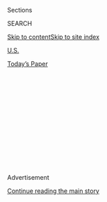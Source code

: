 <div id="app">

<div>

<div>

<div>

<div class="NYTAppHideMasthead css-1q2w90k e1suatyy0">

<div class="section css-ui9rw0 e1suatyy2">

<div class="css-eph4ug er09x8g0">

<div class="css-6n7j50">

</div>

<span class="css-1dv1kvn">Sections</span>

<div class="css-10488qs">

<span class="css-1dv1kvn">SEARCH</span>

</div>

[Skip to content](#site-content)[Skip to site
index](#site-index)

</div>

<div id="masthead-section-label" class="css-1wr3we4 eaxe0e00">

[U.S.](https://www.nytimes.com/section/us)

</div>

<div class="css-10698na e1huz5gh0">

</div>

</div>

<div id="masthead-bar-one" class="section hasLinks css-15hmgas e1csuq9d3">

<div class="css-uqyvli e1csuq9d0">

</div>

<div class="css-1uqjmks e1csuq9d1">

</div>

<div class="css-9e9ivx">

[](https://myaccount.nytimes.com/auth/login?response_type=cookie&client_id=vi)

</div>

<div class="css-1bvtpon e1csuq9d2">

[Today’s
Paper](https://www.nytimes.com/section/todayspaper)

</div>

</div>

</div>

</div>

<div data-aria-hidden="false">

<div id="site-content" data-role="main">

<div>

<div class="css-1aor85t" style="opacity:0.000000001;z-index:-1;visibility:hidden">

<div class="css-1hqnpie">

<div class="css-epjblv">

<span class="css-17xtcya">[U.S.](/section/us)</span><span class="css-x15j1o">|</span><span class="css-fwqvlz">A
Historic Supreme Court Ruling Upends Courts in
Oklahoma</span>

</div>

<div class="css-k008qs">

<div class="css-1iwv8en">

<span class="css-18z7m18"></span>

<div>

</div>

</div>

<span class="css-1n6z4y">https://nyti.ms/33jJbbJ</span>

<div class="css-1705lsu">

<div class="css-4xjgmj">

<div class="css-4skfbu" data-role="toolbar" data-aria-label="Social Media Share buttons, Save button, and Comments Panel with current comment count" data-testid="share-tools">

  - 
  - 
  - 
  - 
    
    <div class="css-6n7j50">
    
    </div>

  - 

</div>

</div>

</div>

</div>

</div>

</div>

<div id="NYT_TOP_BANNER_REGION" class="css-13pd83m">

</div>

<div id="top-wrapper" class="css-1sy8kpn">

<div id="top-slug" class="css-l9onyx">

Advertisement

</div>

[Continue reading the main
story](#after-top)

<div class="ad top-wrapper" style="text-align:center;height:100%;display:block;min-height:250px">

<div id="top" class="place-ad" data-position="top" data-size-key="top">

</div>

</div>

<div id="after-top">

</div>

</div>

<div>

<div id="sponsor-wrapper" class="css-1hyfx7x">

<div id="sponsor-slug" class="css-19vbshk">

Supported by

</div>

[Continue reading the main
story](#after-sponsor)

<div id="sponsor" class="ad sponsor-wrapper" style="text-align:center;height:100%;display:block">

</div>

<div id="after-sponsor">

</div>

</div>

<div class="css-186x18t">

</div>

<div class="css-1vkm6nb ehdk2mb0">

# A Historic Supreme Court Ruling Upends Courts in Oklahoma

</div>

Local prosecutors are referring criminal cases to the federal and tribal
courts, which are now flooded with new cases.

<div class="css-79elbk" data-testid="photoviewer-wrapper">

<div class="css-z3e15g" data-testid="photoviewer-wrapper-hidden">

</div>

<div class="css-1a48zt4 ehw59r15" data-testid="photoviewer-children">

![<span class="css-16f3y1r e13ogyst0" data-aria-hidden="true">Kelsey
Lipp, a member of the Cherokee Nation who was charged with murder and
robbery, saw her legal case turned upside down by a landmark Supreme
Court ruling that limited Oklahoma’s ability to prosecute tribal
citizens.  </span>](https://static01.nyt.com/images/2020/07/28/us/00tribes-justice01/merlin_174879450_f5946007-96ca-4a36-bfa4-5af71c874eeb-articleLarge.jpg?quality=75&auto=webp&disable=upscale)

</div>

</div>

<div class="css-18e8msd">

<div class="css-vp77d3 epjyd6m0">

<div class="css-1baulvz">

By [<span class="css-1baulvz last-byline" itemprop="name">Jack
Healy</span>](https://www.nytimes.com/by/jack-healy)

</div>

</div>

  - 
    
    <div class="css-ld3wwf e16638kd2">
    
    Published Aug. 3, 2020Updated Aug. 4, 2020,
    <span class="css-epvm6">12:16 a.m.
    ET</span>
    
    </div>

  - 
    
    <div class="css-4xjgmj">
    
    <div class="css-pvvomx" data-role="toolbar" data-aria-label="Social Media Share buttons, Save button, and Comments Panel with current comment count" data-testid="share-tools">
    
      - 
      - 
      - 
      - 
        
        <div class="css-6n7j50">
        
        </div>
    
      - 
    
    </div>
    
    </div>

</div>

</div>

<div class="section meteredContent css-1r7ky0e" name="articleBody" itemprop="articleBody">

<div class="css-1fanzo5 StoryBodyCompanionColumn">

<div class="css-53u6y8">

TULSA, Okla. — Kelsey Lipp was sitting in jail, charged with robbery and
murder, when her lawyer walked into court with three pieces of paper and
a new plan to get her case thrown out.

The documentation he had looked sparse: A letter identifying Ms. Lipp as
a citizen of the Cherokee Nation and grainy photocopies of her tribal
identification card. But under a landmark Supreme Court decision last
month declaring that a huge patch of Oklahoma sits on a Native American
reservation, those papers now meant that the state could not prosecute
Ms. Lipp or thousands of other tribal citizens like her.

“It’s a no-brainer,” her Tulsa County public defender, Jack Gordon,
said.

The Supreme Court ruling [recognizing the lands of the Muscogee (Creek)
Nation](https://www.nytimes.com/2020/07/09/us/supreme-court-oklahoma-mcgirt-creek-nation.html)
was hailed as a historic win for tribes and their long struggle for
sovereignty. On the ground, it has upended Oklahoma’s justice system,
forcing lawyers and the police to rewrite the rules of who they can and
cannot prosecute inside the newly recognized borders of a reservation
that stretches across 11 counties and includes Tulsa, the state’s
second-largest city.

Prosecutors are giving police officers laminated index cards that spell
out how to proceed depending on whether suspects and victims are
“Indian” or “non-Indian.”

</div>

</div>

<div class="css-1fanzo5 StoryBodyCompanionColumn">

<div class="css-53u6y8">

“It’s unprecedented,” said R. Trent Shores, the United States attorney
for the Northern District of Oklahoma in Tulsa.

Elected district attorneys handle most criminal cases in America, but
they generally have little to no authority over tribal citizens for
crimes committed on reservations. So now, from downtown Tulsa through
rolling farms and dozens of small towns in eastern Oklahoma, local
prosecutors are handing off hundreds of criminal cases involving tribal
victims and defendants.

“My voice mail got filled up in two hours,” said Stephen Lee, a criminal
defense lawyer in Tulsa. “People with loved ones who are locked up,
people with pending cases.”

Local prosecutors are referring dozens of murders, robberies and sexual
assaults to federal prosecutors, who have responsibility for major
crimes on tribal lands. Lesser cases are being handed over to tribal
courts, which can only hand down smaller fines and sentences of a year
or less in most cases.

The flood of new cases is threatening to overwhelm the smaller rosters
of judges, attorneys and victims’ advocates in federal and tribal
courts. There are just two judges on the Muscogee Nation’s court, and
tribal officials say they will need more money and staff to handle
hundreds of additional cases.

</div>

</div>

<div class="css-1fanzo5 StoryBodyCompanionColumn">

<div class="css-53u6y8">

The fatal shooting that led to Ms. Lipp’s arrest began when a
25-year-old man was lured to her apartment in July 2018 on the promise
he would get a kiss in exchange for $100, investigators say. The victim,
Dustin Barham, was robbed and shot, bleeding to death, prosecutors say.
Ms. Lipp, her cousin and cousin’s boyfriend have been charged in his
killing.

Mr. Gordon, Ms. Lipp’s lawyer, said Ms. Lipp denied any role in the
murder, and hoped that moving the case from state court to federal court
could lead to a plea deal or re-examination of what he called a flawed
case against Ms. Lipp. “We’re better off over there,” he said.

Mr. Barham’s mother, Andra, said she had already waited two years for
justice for her dead son, whom she called a “good-hearted person,” and
worried that refiling the criminal case in federal court would add years
of additional delays.

“We’re looking at starting over,” she said. “It’s frustrating.”

The Muscogee Nation established its court system in 1867, and tribal
prosecutors and judges say their courtrooms are the best forums for
Indigenous people to get justice and a fair hearing. “We understand
these people are going back into our community,” said Gregory Bigler,
one of the Muscogee district judges.

But they are now confronting a thicket of complications: How will the
tribal court in the small town of Okmulgee, home of the Muscogee (Creek)
Nation’s headquarters, handle cases when people are arrested an hour
away in Tulsa for shoplifting or low-level drug possession? Does it make
sense to spend money jailing them or transporting them to hearings?

“We’re going to have to grow exponentially,” said Shannon Prescott, the
other Muscogee district judge.

One recent morning, the tribal court was shuffling through the day’s
criminal charges and pleas through a video hearing when a bald man in an
orange jumpsuit shuffled in front of the camera. He had been arrested in
Tulsa on a charge of threatening violence but was brought to the
Okmulgee County Jail and handed over to tribal court when the police
realized he had an Osage ancestry.

</div>

</div>

<div class="css-1fanzo5 StoryBodyCompanionColumn">

<div class="css-53u6y8">

“That would have been a Tulsa case,” Mark Thetford, a Muscogee
prosecutor, said. “It’s kind of crazy right now.”

In Tulsa, federal prosecutors have vowed “seamless jurisdiction” and
said tribes and law enforcement agencies have a long history of
cooperation. Nevertheless, the federal government is scrambling to find
more lawyers and staff members to handle the surge. The U.S. attorney’s
office in Tulsa files about 250 felony cases annually, compared with the
6,000 felonies that churn through Tulsa’s county courts each year.

“It’s a lot more than we normally do,” Mr. Shores, the United States
attorney, said. “There’s only so much we’re able to take.”

Native Americans convicted by state courts have begun filing appeals
arguing the state did not have the power to try them. Four Cherokee
citizens have filed a class-action lawsuit demanding that Oklahoma
return millions of dollars in court fees and fines that Indigenous
defendants have been ordered to pay over the years.

Some criminal cases have been upended when the victim, not the
defendant, turns out to be a tribal member.

Dustin Dennis, who prosecutors said was not a tribal member, was charged
with second-degree murder in July after his young son and daughter,
Teagan, 4, and Ryan, 3, were found dead in his sweltering pickup. The
children climbed into the car and were apparently overcome by the heat
while Mr. Dennis slept, prosecutors said.

Tulsa County prosecutors had to drop the case when it turned out the
children were Cherokee on their mother’s side. Mr. Dennis was charged
federally with child neglect, but the Tulsa district attorney, Steve
Kunzweiler, said it had been devastating to tell the children’s mother
he was dropping the case.

</div>

</div>

<div class="css-1fanzo5 StoryBodyCompanionColumn">

<div class="css-53u6y8">

“She thinks she’s on her path to justice, and I’m telling her I have to
dismiss this charge,” Mr. Kunzweiler said. “I’m just worried about all
these victims out there who’ve believed they’re getting justice only to
have justice interrupted.”

Mr. Shores, the U.S. attorney in Tulsa, said his office had reached out
to the children’s mother to assure her they were continuing the case. In
a brief interview, the mother, Cheyenne Trent, said that “I just want
justice for my two babies, that’s it.”

Beyond crime scenes and courtrooms, the ripples are radiating to other
reservations across Oklahoma.

</div>

</div>

<div class="css-79elbk" data-testid="photoviewer-wrapper">

<div class="css-z3e15g" data-testid="photoviewer-wrapper-hidden">

</div>

<div class="css-1a48zt4 ehw59r15" data-testid="photoviewer-children">

![<span class="css-16f3y1r e13ogyst0" data-aria-hidden="true">Steve
Kunzweiler, the Tulsa district attorney, fears that disruption to the
courts will mean delays in justice for victims and their
families. </span><span class="css-cnj6d5 e1z0qqy90" itemprop="copyrightHolder"><span class="css-1ly73wi e1tej78p0">Credit...</span><span>Chris
Creese for The New York
Times</span></span>](https://static01.nyt.com/images/2020/07/28/us/00tribes-justice02/merlin_175007745_8198c0f1-2185-48b5-9174-138de6362531-articleLarge.jpg?quality=75&auto=webp&disable=upscale)

</div>

</div>

<div class="css-1fanzo5 StoryBodyCompanionColumn">

<div class="css-53u6y8">

The Supreme Court’s decision dealt with the boundaries of the Muscogee
(Creek) Nation, but nearly half of Oklahoma rests on land of five tribes
whose members were forced west along the Trail of Tears in the 1800s —
an expanse with nearly 2 million residents.

Legal experts say that eastern Oklahoma’s other tribes — the Choctaw,
Chickasaw, Seminole and Cherokee nations — now have strong arguments
that their lands should also be legally recognized as reservations.

The question now, Indigenous leaders and activists said, is whether they
will be able to hold on to their recent gains or see them undone.

</div>

</div>

<div class="css-1fanzo5 StoryBodyCompanionColumn">

<div class="css-53u6y8">

To address the “unpredictability” created by the Supreme Court decision,
Gov. Kevin Stitt, a Republican, created a 10-member commission to study
the fallout and make recommendations to the state. But tribal leaders
say they were excluded from the panel, which is led by a former oil
executive and made up of Republican politicians and business leaders.

Indigenous activists say they are worried that industry leaders, to
protect their interests against any new regulations, will push through
legislation that could dilute tribal powers or even basically dissolve
their reservations.

The question of whether to work with Congress on a new law addressing
tribal sovereignty has divided Oklahoma’s tribes. The Muscogee and
Seminole nations are
[opposed](https://tulsaworld.com/news/local/crime-and-courts/creek-seminole-tribes-deny-pact-with-state-on-jurisdictional-issues/article_d5e11094-2cd8-53a6-9686-13768e05ccce.html).
But Principal Chief Chuck Hoskin Jr. of the Cherokee Nation said the
tribes could either work with Congress or become the victims of yet
another law stripping them of land and power.

“I know my history, and I know when we’ve made advances, Congress can
push back,” Mr. Hoskin said. “They possess the power to do injury to us.
I don’t have the luxury of closing my eyes and covering my ears and
hoping for the best.”

Alison Arkeketa is among those hoping their loved ones can get a fresh
chance at justice from a different court. Her fiancé is facing up to 10
years in prison for illegally possessing a gun as a felon convicted of
assault, but Ms. Arkeketa said he needed substance-abuse counseling and
not another decade in prison — “to be treated like a human.”

That decision will now likely lie with a federal or tribal judge. A
lawyer for her fiancé recently filed a motion arguing for a dismissal
because his Creek citizenship put him out of reach of the local county
court.

</div>

</div>

<div>

</div>

</div>

<div>

</div>

<div>

</div>

<div>

</div>

<div>

<div id="bottom-wrapper" class="css-1ede5it">

<div id="bottom-slug" class="css-l9onyx">

Advertisement

</div>

[Continue reading the main
story](#after-bottom)

<div id="bottom" class="ad bottom-wrapper" style="text-align:center;height:100%;display:block;min-height:90px">

</div>

<div id="after-bottom">

</div>

</div>

</div>

</div>

</div>

## Site Index

<div>

</div>

## Site Information Navigation

  - [© <span>2020</span> <span>The New York Times
    Company</span>](https://help.nytimes.com/hc/en-us/articles/115014792127-Copyright-notice)

<!-- end list -->

  - [NYTCo](https://www.nytco.com/)
  - [Contact
    Us](https://help.nytimes.com/hc/en-us/articles/115015385887-Contact-Us)
  - [Work with us](https://www.nytco.com/careers/)
  - [Advertise](https://nytmediakit.com/)
  - [T Brand Studio](http://www.tbrandstudio.com/)
  - [Your Ad
    Choices](https://www.nytimes.com/privacy/cookie-policy#how-do-i-manage-trackers)
  - [Privacy](https://www.nytimes.com/privacy)
  - [Terms of
    Service](https://help.nytimes.com/hc/en-us/articles/115014893428-Terms-of-service)
  - [Terms of
    Sale](https://help.nytimes.com/hc/en-us/articles/115014893968-Terms-of-sale)
  - [Site
    Map](https://spiderbites.nytimes.com)
  - [Help](https://help.nytimes.com/hc/en-us)
  - [Subscriptions](https://www.nytimes.com/subscription?campaignId=37WXW)

</div>

</div>

</div>

</div>
